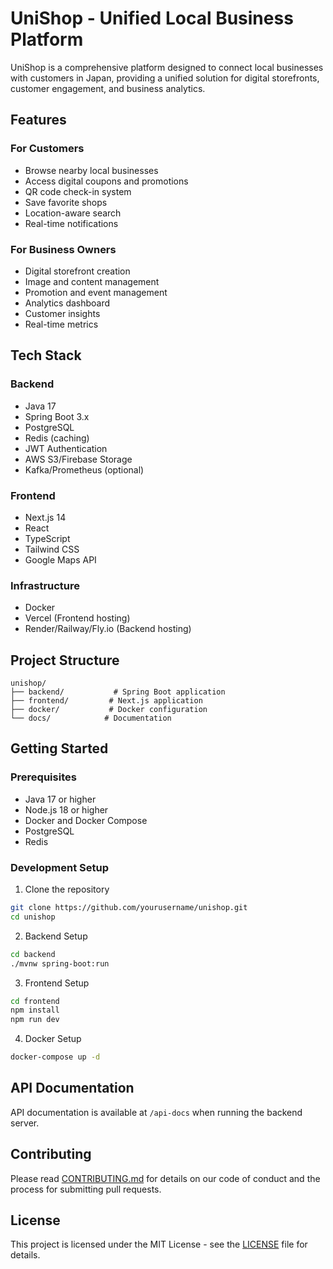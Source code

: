 # UniShop - Unified Local Business Platform

UniShop is a comprehensive platform designed to connect local businesses with customers in Japan, providing a unified solution for digital storefronts, customer engagement, and business analytics.

## Features

### For Customers
- Browse nearby local businesses
- Access digital coupons and promotions
- QR code check-in system
- Save favorite shops
- Location-aware search
- Real-time notifications

### For Business Owners
- Digital storefront creation
- Image and content management
- Promotion and event management
- Analytics dashboard
- Customer insights
- Real-time metrics

## Tech Stack

### Backend
- Java 17
- Spring Boot 3.x
- PostgreSQL
- Redis (caching)
- JWT Authentication
- AWS S3/Firebase Storage
- Kafka/Prometheus (optional)

### Frontend
- Next.js 14
- React
- TypeScript
- Tailwind CSS
- Google Maps API

### Infrastructure
- Docker
- Vercel (Frontend hosting)
- Render/Railway/Fly.io (Backend hosting)

## Project Structure
```
unishop/
├── backend/           # Spring Boot application
├── frontend/         # Next.js application
├── docker/           # Docker configuration
└── docs/            # Documentation
```

## Getting Started

### Prerequisites
- Java 17 or higher
- Node.js 18 or higher
- Docker and Docker Compose
- PostgreSQL
- Redis

### Development Setup

1. Clone the repository
```bash
git clone https://github.com/yourusername/unishop.git
cd unishop
```

2. Backend Setup
```bash
cd backend
./mvnw spring-boot:run
```

3. Frontend Setup
```bash
cd frontend
npm install
npm run dev
```

4. Docker Setup
```bash
docker-compose up -d
```

## API Documentation

API documentation is available at `/api-docs` when running the backend server.

## Contributing

Please read [CONTRIBUTING.md](CONTRIBUTING.md) for details on our code of conduct and the process for submitting pull requests.

## License

This project is licensed under the MIT License - see the [LICENSE](LICENSE) file for details. 